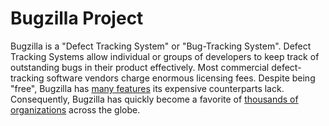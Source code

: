 # Bugzilla Project

Bugzilla is a "Defect Tracking System" or "Bug-Tracking System". Defect Tracking Systems allow individual or groups of developers to keep track of outstanding bugs in their product effectively. Most commercial defect-tracking software vendors charge enormous licensing fees. Despite being "free", Bugzilla has [many features](https://www.bugzilla.org/features/) its expensive counterparts lack. Consequently, Bugzilla has quickly become a favorite of [thousands of organizations](https://www.bugzilla.org/installation-list/) across the globe.

